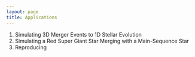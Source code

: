 ```yaml
---
layout: page
title: Applications
---
```


1. Simulating 3D Merger Events to 1D Stellar Evolution
2. Simulating a Red Super Giant Star Merging with a Main-Sequence Star
3. Reproducing 

